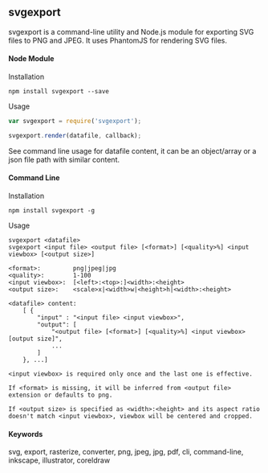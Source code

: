 ## svgexport

svgexport is a command-line utility and Node.js module for exporting SVG files to PNG and JPEG. It uses PhantomJS for rendering SVG files.

#### Node Module

Installation
```
npm install svgexport --save
```

Usage

```javascript
var svgexport = require('svgexport');

svgexport.render(datafile, callback);
```
See command line usage for datafile content, it can be an object/array or a json file path with similar content.

#### Command Line

Installation
```
npm install svgexport -g
```

Usage
```usage
svgexport <datafile>
svgexport <input file> <output file> [<format>] [<quality>%] <input viewbox> [<output size>]

<format>:         png|jpeg|jpg
<quality>:        1-100
<input viewbox>:  [<left>:<top>:]<width>:<height>
<output size>:    <scale>x|<width>w|<height>h|<width>:<height>

<datafile> content:
    [ {
        "input" : "<input file> <input viewbox>",
        "output": [
            "<output file> [<format>] [<quality>%] <input viewbox> [output size]",
            ...
        ]
    }, ...]

<input viewbox> is required only once and the last one is effective.

If <format> is missing, it will be inferred from <output file> extension or defaults to png.

If <output size> is specified as <width>:<height> and its aspect ratio doesn't match <input viewbox>, viewbox will be centered and cropped.
```

#### Keywords
svg, export, rasterize, converter, png, jpeg, jpg, pdf, cli, command-line, inkscape, illustrator, coreldraw
